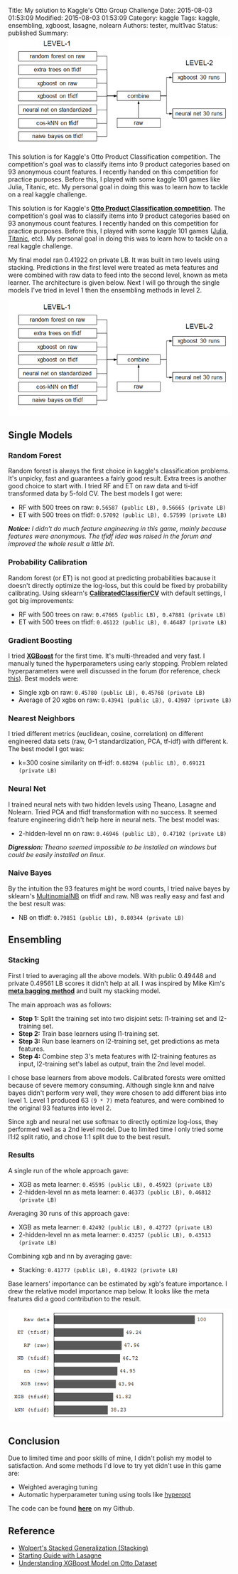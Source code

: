 Title: My solution to Kaggle's Otto Group Challenge
Date: 2015-08-03 01:53:09
Modified: 2015-08-03 01:53:09
Category: kaggle
Tags: kaggle, ensembling, xgboost, lasagne, nolearn
Authors: tester, mult1vac
Status: published
Summary: ![index](images/2015-08-03/arch.png) This solution is for Kaggle's Otto Product Classification competition. The competition's goal was to classify items into 9 product categories based on 93 anonymous count features. I recently handed on this competition for practice purposes. Before this, I played with some kaggle 101 games like Julia, Titanic, etc. My personal goal in doing this was to learn how to tackle on a real kaggle challenge.



This solution is for Kaggle's **[Otto Product Classification competition][1]**. The competition's goal was to classify items into 9 product categories based on 93 anonymous count features. I recently handed on this competition for practice purposes. Before this, I played with some kaggle 101 games ([Julia][2], [Titanic][3], etc). My personal goal in doing this was to learn how to tackle on a real kaggle challenge.

My final model ran 0.41922 on private LB. It was built in two levels using stacking. Predictions in the first level were treated as meta features and were combined with raw data to feed into the second level, known as meta learner. The architecture is given below. Next I will go through the single models I've tried in level 1 then the ensembling methods in level 2.

<!--more-->

<!-- <div  align="center">
{% img {filename}/images/2015-08-03/arch.png architecture of the model %}
</div> -->
![normal](images/2015-08-03/arch.png)

## Single Models

### Random Forest

Random forest is always the first choice in kaggle's classification problems. It's unpicky, fast and guarantees a fairly good result. Extra trees is another good choice to start with. I tried RF and ET on raw data and ti-idf transformed data by 5-fold CV. The best models I got were:

* RF with 500 trees on raw: `0.56587 (public LB), 0.56665 (private LB)`
* ET with 500 trees on tfidf: `0.57092 (public LB), 0.57599 (private LB)`

***Notice:*** *I didn't do much feature engineering in this game, mainly because features were anonymous. The tfidf idea was raised in the forum and improved the whole result a little bit.*

### Probability Calibration

Random forest (or ET) is not good at predicting probabilities bacause it doesn't directly optimize the log-loss, but this could be fixed by probability calibrating. Using sklearn's **[CalibratedClassifierCV][4]** with default settings, I got big improvements:

* RF with 500 trees on raw: `0.47665 (public LB), 0.47881 (private LB)`
* ET with 500 trees on tfidf: `0.46122 (public LB), 0.46487 (private LB)`

### Gradient Boosting

I tried **[XGBoost][5]** for the first time. It's multi-threaded and very fast. I manually tuned the hyperparameters using early stopping. Problem related hyperparameters were well discussed in the forum (for reference, check [this][7]). Best models were:

* Single xgb on raw: `0.45780 (public LB), 0.45768 (private LB)`
* Average of 20 xgbs on raw: `0.43941 (public LB), 0.43987 (private LB)`

### Nearest Neighbors

I tried different metrics (euclidean, cosine, correlation) on different engineered data sets (raw, 0-1 standardization, PCA, tf-idf) with different k. The best model I got was:

* k=300 cosine similarity on tf-idf: `0.68294 (public LB), 0.69121 (private LB)`

### Neural Net

I trained neural nets with two hidden levels using Theano, Lasagne and Nolearn. Tried PCA and tfidf transformation with no success. It seemed feature engineering didn't help here in neural nets. The best model was:

* 2-hidden-level nn on raw: `0.46946 (public LB), 0.47102 (private LB)`

***Digression:*** *Theano seemed impossible to be installed on windows but could be easily installed on linux.*

### Naive Bayes

By the intuition the 93 features might be word counts, I tried naive bayes by sklearn's [MultinomialNB][8] on tfidf and raw. NB was really easy and fast and the best result was:

* NB on tfidf: `0.79851 (public LB), 0.80344 (private LB)`

## Ensembling

### Stacking

First I tried to averaging all the above models. With public 0.49448 and private 0.49561 LB scores it didn't help at all. I was inspired by Mike Kim's **[meta bagging method][9]** and built my stacking model.

The main approach was as follows:

* **Step 1:** Split the training set into two disjoint sets: l1-training set and l2-training set.
* **Step 2:** Train base learners using l1-training set.
* **Step 3:** Run base learners on l2-training set, get predictions as meta features.
* **Step 4:** Combine step 3's meta features with l2-training features as input, l2-training set's label as output, train the 2nd level model.

I chose base learners from above models. Calibrated forests were omitted because of severe memory consuming. Although single knn and naive bayes didn't perform very well, they were chosen to add different bias into level 1. Level 1 produced 63 `(9 * 7)` meta features, and were combined to the original 93 features into level 2.

Since xgb and neural net use softmax to directly optimize log-loss, they performed well as a 2nd level model. Due to limited time I only tried some l1:l2 split ratio, and chose 1:1 split due to the best result.

### Results

A single run of the whole approach gave:

* XGB as meta learner: `0.45595 (public LB), 0.45923 (private LB)`
* 2-hidden-level nn as meta learner: `0.46373 (public LB), 0.46812 (private LB)`

Averaging 30 runs of this approach gave:

* XGB as meta learner: `0.42492 (public LB), 0.42727 (private LB)`
* 2-hidden-level nn as meta learner: `0.43257 (public LB), 0.43513 (private LB)`

Combining xgb and nn by averaging gave:

* Stacking: `0.41777 (public LB), 0.41922 (private LB)`

Base learners' importance can be estimated by xgb's feature importance. I drew the relative model importance map below. It looks like the meta features did a good contribution to the result.

<!-- <div  align="center">
{% img center {filename}/images/2015-08-03/barh.png base model importance %}
</div> -->
![normal](images/2015-08-03/barh.png)

## Conclusion

Due to limited time and poor skills of mine, I didn't polish my model to satisfaction. And some methods I'd love to try yet didn't use in this game are:

* Weighted averaging tuning
* Automatic hyperparameter tuning using tools like [hyperopt][11]

The code can be found **[here][10]** on my Github.

## Reference

* [Wolpert's Stacked Generalization (Stacking)](http://www.machine-learning.martinsewell.com/ensembles/stacking/)
* [Starting Guide with Lasagne](https://www.kaggle.com/c/otto-group-product-classification-challenge/forums/t/13016/neural-nets-in-sklearn/68544#post68544)
* [Understanding XGBoost Model on Otto Dataset](https://www.kaggle.com/tqchen/otto-group-product-classification-challenge/understanding-xgboost-model-on-otto-data)


[1]: https://www.kaggle.com/c/otto-group-product-classification-challenge 
[2]: https://www.kaggle.com/c/street-view-getting-started-with-julia
[3]: https://www.kaggle.com/c/titanic
[4]: http://scikit-learn.org/stable/modules/generated/sklearn.calibration.CalibratedClassifierCV.html#sklearn.calibration.CalibratedClassifierCV
[5]: http://scikit-learn.org/stable/modules/generated/sklearn.ensemble.GradientBoostingClassifier.html
[6]: https://github.com/dmlc/xgboost
[7]: https://www.kaggle.com/c/otto-group-product-classification-challenge/forums/t/14303/0-416-in-just-a-few-lines-of-code
[8]: http://scikit-learn.org/stable/modules/generated/sklearn.naive_bayes.MultinomialNB.html#sklearn.naive_bayes.MultinomialNB
[9]: https://www.kaggle.com/c/otto-group-product-classification-challenge/forums/t/14295/41599-via-tsne-meta-bagging/79084#post79084
[10]: https://github.com/apex51/kaggle-otto-group
[11]: http://hyperopt.github.io/hyperopt/